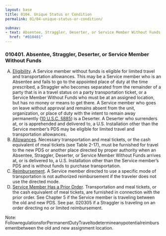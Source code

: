 ```yaml
---
layout: base
title: 0104. Unique Status or Condition
permalink: 01/04-unique-status-or-condition/

subnav:
- text: Absentee, Straggler, Deserter, or Service Member Without Funds
  href: "#010401"
---
```


### 010401. Absentee, Straggler, Deserter, or Service Member Without Funds
<ol type="A">
	<li><u>Eligibility</u>. A Service member without funds is eligible for limited travel and transportation allowances. This may be a Service member who is an Absentee and fails to go to the appointed place of duty at the time prescribed, a Straggler who becomes separated from the remainder of a party that is in a travel status on a party transportation ticket, or a Service Member Without Funds who must be at an assigned location, but has no money or means to get there. A Service member who goes on leave without approval and remains absent from the unit, organization, or place of duty with the intent to remain away permanently (<ins><a href="http://uscode.house.gov/view.xhtml?req=(title:10%20section:885%20edition:prelim)%20OR%20(granuleid:USC-prelim-title10-section885)&f=treesort&edition=prelim&num=0&jumpTo=true">10 U.S.C. §885</a></ins>) is a Deserter. A Deserter who surrenders at, or is apprehended and delivered to, a U.S. Installation other than the Service member’s PDS may be eligible for limited travel and transportation allowances.</li>
	<li><u>Allowances</u>. Necessary transportation and meal tickets, or the cash equivalent of meal tickets (see Table 2-17), must be furnished for travel to the new PDS or another place directed by proper authority when an Absentee, Straggler, Deserter, or Service Member Without Funds arrives at, or is delivered to, a U.S. Installation other than the Service member’s PDS and is without funds to purchase transportation.</li>
	<li><u>Reimbursement</u>. A Service member directed to use a specific mode of transportation is not authorized reimbursement if the traveler does not use the directed mode.</li>
	<li><u>Service Member Has a Prior Order</u>. Transportation and meal tickets, or the cash equivalent of meal tickets, are furnished in connection with the prior order. See Chapter 5 if the Service member is traveling between the old and new PDS. See par. 020305 if a Straggler is traveling on an order directing no or limited reimbursement.</li>
</ol>

<div class="usa-alert usa-alert-info">
	<div class="usa-alert-body">
		<p class="usa-laert-text">Note: FollowregulationsforPermanentDutyTraveltodetermineanypotentialreimbursementbetween the old and new assignment location.</p>
	</div>
</div>